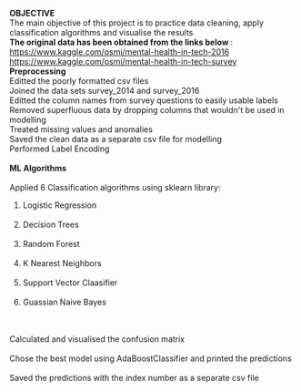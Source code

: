 <b>OBJECTIVE</b><br>
The main objective of this project is to practice data cleaning, apply classification algorithms and visualise the results <br>
<b>The original data has been obtained from the links below </b> : <br>
https://www.kaggle.com/osmi/mental-health-in-tech-2016     <br>
https://www.kaggle.com/osmi/mental-health-in-tech-survey <br>
<b> Preprocessing </b> <br>
Editted the poorly formatted csv files <br>
Joined the data sets survey_2014 and survey_2016 <br>
Editted the column names from survey questions to easily usable labels <br>
Removed superfluous data by dropping columns that wouldn't be used in modelling <br>
Treated missing values and anomalies <br>
Saved the clean data as a separate csv file for modelling <br>
Performed Label Encoding<br><br>
<b> ML Algorithms</b> <br><br>
Applied 6 Classification algorithms using sklearn library: <br>
<ol>
  <li>Logistic Regression</li><br>
 <li>Decision Trees </li><br>
 <li>Random Forest </li><br>
 <li>K Nearest Neighbors </li><br>
 <li>Support Vector Claasifier </li><br>
 <li>Guassian Naive Bayes</li><br>
</ol><br>
Calculated and visualised the confusion matrix <br> <br>
Chose the best model using AdaBoostClassifier and printed the predictions <br><br>
Saved the predictions with the index number as a separate csv file
